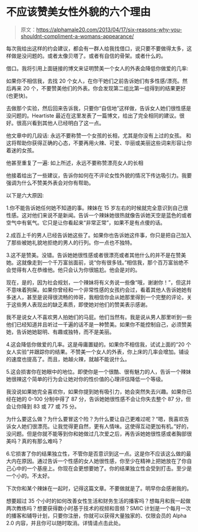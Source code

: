 # 不应该赞美女性外貌的六个理由

> 原文：<https://alphamale20.com/2013/04/17/six-reasons-why-you-shouldnt-compliment-a-womans-appearance/>

每次我给出这样的约会建议，都会有一群人给我找借口，说只要不要做得太多，这样做是没问题的。或者太像贝塔了。或者有自信的骨架。或者什么的。

借口。我将引用上面链接的博文来证明赞美一个女人的外表会降低你做爱的几率:

如果你不相信我，去找 20 个女人，在你干她们之前告诉她们有多性感/漂亮。然后再来 20 个，不要赞美他们的外表。你会发现第二组比第一组得到的结果更好(也更快)。

去做那个实验，然后回来告诉我，只要你“自信地”这样做，告诉女人她们很性感是没问题的。Heartiste 最近在这里发表了一篇博文，给出了完全相同的建议。很好。很高兴看到其他人已经明白了这一点。

他文章中的几段话:
永远不要称赞一个女孩的长相，尤其是你没有上过的女孩。
和
这将帮助你获得正确的心态，不要再用火辣、可爱、华丽或美丽这些词来形容让你着迷的女孩。

他甚至重复了一遍:
如上所述，永远不要称赞漂亮女人的长相

他接着给出了一些建议，告诉你如何在不评论女性外貌的情况下传达吸引力。我要强调为什么不赞美外表会对你有帮助。

以下是六大原因:

1.你不能告诉她任何她不知道的事。辣妹在 15 岁左右的时候就完全意识到自己很性感。这对他们来说不是新闻。告诉一个辣妹她很热就像告诉她天空是蓝色的或者空气中有氧气。它只是让你看起来“非常正常”，如果不是有点傻的话。

2.成百上千的男人已经告诉她这些了。如果你也告诉她这件事，你只是把自己加入了那些被她礼貌地拒绝的男人的行列。你一点也不独特。

3.这不是赞美。没错。告诉她她很性感或者很漂亮或者其他什么的并不是在赞美她。这就像走到一个千万富翁面前，说“你有很多钱。”相信我，那个百万富翁绝不会觉得有人在恭维他。他只会认为你很尴尬。他会是对的。

现在，是的，因为社会规划，一个辣妹将有义务说一些像“哦，谢谢你！”，但这并不意味着狗屎。如果你曾经和一个非常性感的女孩约会过，看着其他人告诉她她有多迷人，甚至是说得很流畅的帅哥，我相信你会从她那里得到一个完整的评论，关于这些男人表现出的缺乏素质，即使她对他们的赞美表示感谢。

我不是说女人不喜欢男人拍她们的马屁。他们当然有。我是说从男人那里听到一些他们已经知道并且听过一千遍的话不是一种赞美。如果你不能控制自己，必须赞美她，告诉她她聪明、有趣或独特，而不是美丽。

4.这会降低你做爱的几率。这是毋庸置疑的。如果你不相信我，试试上面的“20 个女人实验”并跟踪你的结果。不赞美一个女人的外表，你上床的几率会增加。铺设的速度也提高了。而且，她越火辣，就越不能说什么。

5.这会损害你在她眼中的地位。即使你是一个很酷、很有魅力的人，告诉一个辣妹她很辣这个简单的行为会让她对你的性价值的心理评估降低一个等级。

我没说如果她完全喜欢你，如果你提到她有吸引力，她会突然失去兴趣。如果你已经在她的 0-100 分制中得了 87 分，告诉她她很性感不会让你失去整个 87 分，但会让你降到 83 或 77 或 75 分。

为什么要这么做？为什么要冒这个险？为什么要让自己更难过呢？“嗯，我喜欢告诉女人她们很漂亮。让我觉得更自然，更有人情味。这使得互动更加有机。”好的，没问题。但是你就不能等到你和她做过几次爱之后，再告诉她她很性感或者胸部很美吗？真的有那么难吗？

6.它损害了你的结果独立性，不管你是否意识到这一点。这是你不应该这么做的最大内在原因。通过告诉一个性感的女人她很性感，你至少在精神上把她放在了你自己心中的一个基座上。你现在会更想要她了。你的结果独立性会受到打击。至少是一个小的。不太好。

下次你和某个辣妹在一起时，记得这篇文章。不要做就是了。明早你会感谢我的。

想要超过 35 个小时的如何改善女性生活和财务生活的播客吗？想每月和我一起做两次教练吗？想要获得数小时基于技术的视频和音频？SMIC 计划是一个每月一次的播客和辅导计划，只要你注册，你就可以获得大量独家的、仅限会员的 Alpha 2.0 内容，并且你可以随时取消。详情请点击此处。